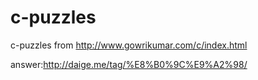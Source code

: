 c-puzzles
=========

c-puzzles from  http://www.gowrikumar.com/c/index.html

answer:http://daige.me/tag/%E8%B0%9C%E9%A2%98/  
